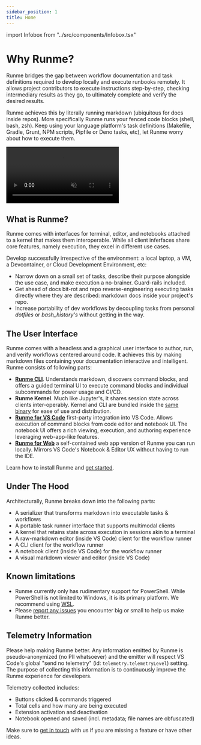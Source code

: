 ```yaml
---
sidebar_position: 1
title: Home
---
```


import Infobox from "../src/components/Infobox.tsx"

# Why Runme?

Runme bridges the gap between workflow documentation and task definitions required to develop locally and execute runbooks remotely. It allows project contributors to execute instructions step-by-step, checking intermediary results as they go, to ultimately complete and verify the desired results.

Runme achieves this by literally running markdown (ubiquitous for docs inside repos). More specifically Runme runs your fenced code blocks (shell, bash, zsh). Keep using your language platform's task definitions (Makefile, Gradle, Grunt, NPM scripts, Pipfile or Deno tasks, etc), let Runme worry about how to execute them.

<video autoPlay loop muted playsInline controls>
  <source src="/videos/runme-illustration.mp4" type="video/mp4" />
  <source src="/videos/runme-illustration.webm" type="video/webm" />
</video>

## What is Runme?

Runme comes with interfaces for terminal, editor, and notebooks attached to a kernel that makes them interoperable. While all client inferfaces share core features, namely execution, they excel in different use cases.

Develop successfully irrespective of the environment: a local laptop, a VM, a Devcontainer, or Cloud Development Environment, etc:

- Narrow down on a small set of tasks, describe their purpose alongside the use case, and make execution a no-brainer. Guard-rails included.
- Get ahead of docs bit-rot and repo reverse-engineering executing tasks directly where they are described: markdown docs inside your project's repo.
- Increase portability of dev workflows by decoupling tasks from personal *dotfiles* or *bash_history's* without getting in the way.

## The User Interface

Runme comes with a headless and a graphical user interface to author, run, and verify workflows centered around code. It achieves this by making markdown files containing your documentation interactive and intelligent. Runme consists of following parts:

- **[Runme CLI](/docs/install#runme-cli)**. Understands markdown, discovers command blocks, and offers a guided terminal UI to execute command blocks and individual subcommands for power usage and CI/CD.
- **Runme Kernel**. Much like Jupyter's, it shares session state across clients inter-operably. Kernel and CLI are bundled inside the [same binary](https://github.com/stateful/runme) for ease of use and distribution.
- **[Runme for VS Code](/docs/install#runme-for-vs-code)** first-party integration into VS Code. Allows execution of command blocks from code editor and notebook UI. The notebook UI offers a rich viewing, execution, and authoring experience leveraging web-app-like features.
- **[Runme for Web](/docs/install#runme-for-web)** a self-contained web app version of Runme you can run locally. Mirrors VS Code's Notebook & Editor UX without having to run the IDE.

<Infobox type="sidenote" title="Try it now">

Learn how to install Runme and [get started](/docs/getting-started).

</Infobox>

## Under The Hood

Architecturally, Runme breaks down into the following parts:

- A serializer that transforms markdown into executable tasks & workflows
- A portable task runner interface that supports multimodal clients
- A kernel that retains state across execution in sessions akin to a terminal
- A raw-markdown editor (inside VS Code) client for the workflow runner
- A CLI client for the workflow runner
- A notebook client (inside VS Code) for the workflow runner
- A visual markdown viewer and editor (inside VS Code)

## Known limitations

- Runme currently only has rudimentary support for PowerShell. While PowerShell is not limited to Windows, it is its primary platform. We recommend using [WSL](https://learn.microsoft.com/en-us/windows/wsl/).
- Please [report any issues](https://github.com/stateful/runme/issues/new) you encounter big or small to help us make Runme better.

## Telemetry Information

Please help making Runme better. Any information emitted by Runme is pseudo-anonymized (no PII whatsoever) and the emitter will respect VS Code's global "send no telemetry" (id: `telemetry.telemetryLevel`) setting. The purpose of collecting this information is to continuously improve the Runme experience for developers.

Telemetry collected includes:

- Buttons clicked & commands triggered
- Total cells and how many are being executed
- Extension activation and deactivation
- Notebook opened and saved (incl. metadata; file names are obfuscated)

<Infobox type="sidenote" title="Join Runme community!">

Make sure to [get in touch](https://discord.gg/runme) with us if you are missing a feature or have other ideas.

</Infobox>
